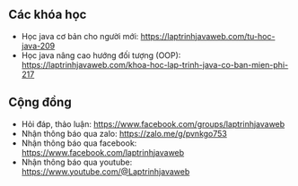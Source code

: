 ## Các khóa học
- Học java cơ bản cho người mới: https://laptrinhjavaweb.com/tu-hoc-java-209
- Học java nâng cao hướng đối tượng (OOP): https://laptrinhjavaweb.com/khoa-hoc-lap-trinh-java-co-ban-mien-phi-217

## Cộng đồng
- Hỏi đáp, thảo luận: https://www.facebook.com/groups/laptrinhjavaweb
- Nhận thông báo qua zalo: https://zalo.me/g/pvnkgo753
- Nhận thông báo qua facebook: https://www.facebook.com/laptrinhjavaweb
- Nhận thông báo qua youtube: https://www.youtube.com/@Laptrinhjavaweb
